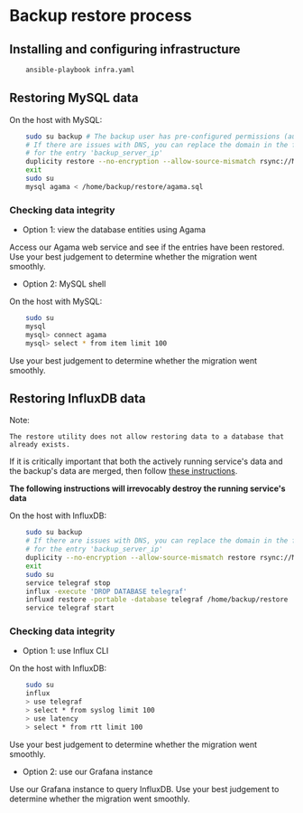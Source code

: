 # Backup restore process

## Installing and configuring infrastructure
```sh
    ansible-playbook infra.yaml
```

## Restoring MySQL data
On the host with MySQL:
```sh
    sudo su backup # The backup user has pre-configured permissions (authorized_key) to interact with the backup server
    # If there are issues with DNS, you can replace the domain in the following command with an IP address. Check group_vars/all.yaml
    # for the entry 'backup_server_ip'
    duplicity restore --no-encryption --allow-source-mismatch rsync://Mari0nM@backup.verity.co//home/Mari0nM/mysql /home/backup/restore/
    exit
    sudo su
    mysql agama < /home/backup/restore/agama.sql
```

### Checking data integrity

- Option 1: view the database entities using Agama

Access our Agama web service and see if the entries have been restored. Use your best judgement to
determine whether the migration went smoothly.

- Option 2: MySQL shell

On the host with MySQL:
```sh
    sudo su
    mysql
    mysql> connect agama
    mysql> select * from item limit 100
```

Use your best judgement to determine whether the migration went smoothly.

## Restoring InfluxDB data

Note:
```
The restore utility does not allow restoring data to a database that already exists.
```

If it is critically important that both the actively running service's data and the backup's data
are merged, then follow [these instructions](https://docs.influxdata.com/influxdb/v1/administration/backup_and_restore/#restore-data-to-an-existing-database).

**The following instructions will irrevocably destroy the running service's data**

On the host with InfluxDB:
```sh
    sudo su backup
    # If there are issues with DNS, you can replace the domain in the following command with an IP address. Check group_vars/all.yaml
    # for the entry 'backup_server_ip'
    duplicity --no-encryption --allow-source-mismatch restore rsync://Mari0nM@backup.verity.co//home/Mari0nM/influxdb /home/backup/restore/
    exit
    sudo su
    service telegraf stop
    influx -execute 'DROP DATABASE telegraf'
    influxd restore -portable -database telegraf /home/backup/restore
    service telegraf start
```

### Checking data integrity

- Option 1: use Influx CLI

On the host with InfluxDB:

```sh
    sudo su
    influx
    > use telegraf
    > select * from syslog limit 100
    > use latency
    > select * from rtt limit 100
```

Use your best judgement to determine whether the migration went smoothly.

- Option 2: use our Grafana instance

Use our Grafana instance to query InfluxDB. Use your best judgement to determine whether the migration went smoothly.

